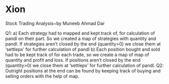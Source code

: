 # Xion
Stock Trading Analysis~by Muneeb Ahmad Dar

Q1: a) Each strategy had to mapped and kept track of, for calculation of pandl on their part. So we created a map of strategies with quantity and pandl. If strategies aren’t closed by the end (quantity>0) we close them at ‘settlepx’ for further calculation of pandl
b) Each position bought and sold had to be kept track of for each trade, so we create a map of map of quantity and profit and loss. If positions aren’t closed by the end (quantity>0) we close them at ‘settlepx’ for further calculation of pandl.
Q2: Outright positions at the end can be found by keeping track of buying and selling orders with the help of map.




 

